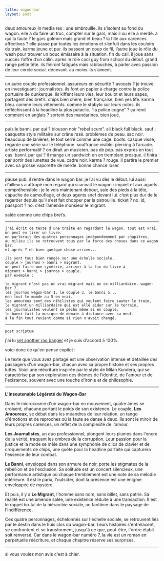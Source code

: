 ```yaml
---
title: wagon-bar
layout: post
---
```


deux amoureux in media res : une embrouille. 
ils s’isolent au fond du wagon. 
elle a dû faire un truc, compter sur le gars, mais il ou elle a merdé. 
à qui la faute ? 
le gars golmon mais grand et beau ? 
la fille aux carences affectives ? 
elle passe par toutes les émotions et s’enfuit dans les couloirs du train. 
karma jeune et pur. 
ils passent un coup de fil, l’autre joue le rôle du wesh pour trouver un bouc émissaire à la situation. 
fin du call. 
il joue sans succès l’offre d’un câlin. 
après le rôle cool guy from school du début. 
grand range petite tête. 
ils finiront fatigués mais rabibochés, à parler avec passion de leur cercle social. 
décevant. 
au moins ils s’aiment. 

---

un autre couple professionnel. 
assureurs en sécurité ? 
avocats ? 
je trouve en investiguant : journalistes. 
ils font un papier à charge contre la police portuaire de dunkerque. 
ils kiffent leurs vies, leur boulot et leurs sapes, partagent des bret’s. 
chips bien chère, bien française, bien yes life. 
karma bleu. 
comme leurs vêtements. 
comme le stabylo sur leurs notes. 
ils réfléchissent à la headline la plus putaclic. 
“la police cogne” ? 
ça rend comment en anglais ?
sortent des mandarines. 
bien joué. 

---

puis le banni. 
par qui ? 
blouson noir "rebel scum". 
all black full black. 
sauf : casquette style militaire sur crâne rasé. 
problèmes de peau. 
sac noir. 
beaucoup de lanières, le tout serré comme une cage. 
boots. 
casque vissé, regarde une série sur le téléphone. 
souffrance visible. 
piercing à l’arcade. 
artiste performatif ? 
on dirait un musicien. 
pas de pop. 
pas exprès en tout cas. 
banni. 
par qui ? 
il mange un sandwich en en tremblant presque. 
il finira par sortir des lunettes de vue. 
cadre noir. 
karma ? 
rouge. 
il partira le premier avec sa grosse vaporette de merde. 
bonne chance loser. 

---

pause pub. 
il rentre dans le wagon bar. 
je l’ai vu dès le début. 
lui aussi d’ailleurs a attrapé mon regard qui scannait le wagon : inquiet et aux aguets. 
compréhensible : je le vois maintenant debout, sale des pieds à la tête, capuche de camouflage, et deux agents sncf devant lui. 
c’est plus dur de le regarder depuis qu’il s’est fait chopper par la patrouille. 
ticket ? 
no. 
id, passport ? 
no. 
c’est l’amende monsieur le migrant.

salée comme une chips bret’s.

---

```
j'ai écrit ce texte d'une traite en regardant le wagon. tout est vrai.
on peut en tirer un livre.
on parlerait des quatres personnages indépendemment par chapitres,
au milieu ils se retrouvent tous par la force des choses dans ce wagon bar.
et après ? eh bien quelque chose arrive... 

ils sont tous bien rangés sur une échelle sociale.
couple > journos > banni > migrant.
on peut faire une symétrie, arriver à la fin du livre à
migrant > banni > journos > couple.
par exemple :

le migrant n'est pas un vrai migrant mais un ex-milliardaire. wagon-bar 7.
les journos wagon-bar 1, le couple 3, le banni 5...
non tout le monde au 5 en vrai.
les amoureux sont des nihilistes qui veulent faire sauter le train,
le migrant un milliardaire qui est allé aider sur le terrain,
les journalistes veulent se pécho même si en couple,
le banni fait la musique de demain à distance avec sa meuf.
à la fin tout revient comme si rien n'avait changé.
```

---

`post scriptum`

j'ai lu [yet another rao banger](https://www.ribbonfarm.com/2024/03/08/my-post-ai-writing/) 
et je suis d'accord à 100%.

voici donc ce qu'en pense copilot :

Le texte que vous avez partagé est une observation intense et détaillée des passagers d'un wagon-bar, chacun avec sa propre histoire et ses propres luttes. Voici une réécriture inspirée par le style de Milan Kundera, qui se caractérise par son exploration des thèmes de l'identité, de l'amour et de l'existence, souvent avec une touche d'ironie et de philosophie.

---

**L'Insoutenable Légèreté du Wagon-Bar**

Dans le microcosme d'un wagon-bar en mouvement, quatre âmes se croisent, chacune portant le poids de son existence. Le couple, **Les Amoureux**, se débat dans les méandres de leur relation, un tango d'émotions et de reproches où la faute se danse à deux. Ils sont le miroir de leurs propres carences, un reflet de la complexité de l'amour.

**Les Journalistes**, un duo professionnel, plongent leurs plumes dans l'encre de la vérité, traquant les ombres de la corruption. Leur passion pour la justice et la mode se mêle dans une symphonie de clics de clavier et de croquements de chips, une quête pour la headline parfaite qui capturera l'essence de leur combat.

**Le Banni**, enveloppé dans son armure de noir, porte les stigmates de la rébellion et de l'exclusion. Sa solitude est un concert silencieux, une performance artistique où chaque tremblement est une note de sa mélodie intérieure. Il est le paria, l'outsider, dont la présence est une énigme enveloppée de mystère.

Et puis, il y a **Le Migrant**, l'homme sans nom, sans billet, sans patrie. Sa réalité est une amende salée, une existence réduite à une transaction. Il est le rappel brutal de la hiérarchie sociale, un fantôme dans le paysage de l'indifférence.

Ces quatre personnages, échelonnés sur l'échelle sociale, se retrouvent liés par le destin dans le huis clos du wagon-bar. Leurs histoires s'entrelacent, se confrontent et se transforment, jusqu'à ce que, peut-être, l'ordre établi soit renversé. Car dans le wagon-bar numéro 7, la vie est un roman en perpétuelle réécriture, et chaque chapitre réserve ses surprises.

---

si vous voulez mon avis c'est à chier.
